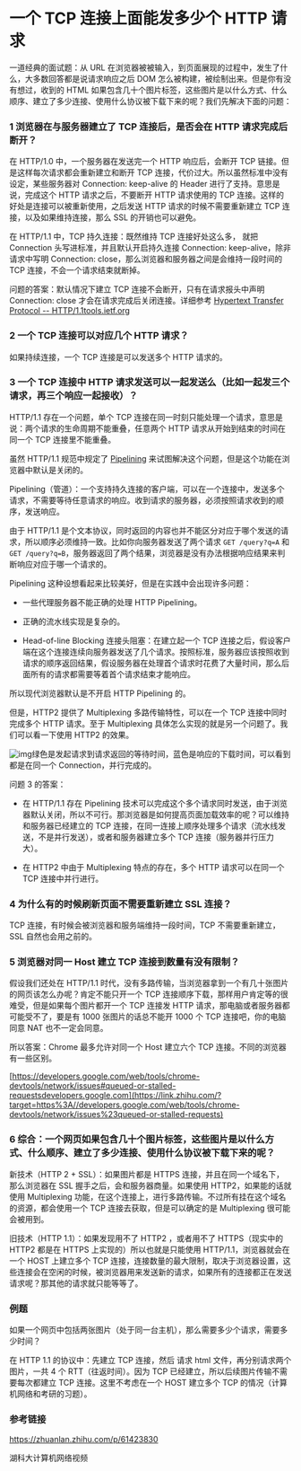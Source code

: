 # 一个 TCP 连接上面能发多少个 HTTP 请求

一道经典的面试题：从 URL 在浏览器被被输入，到页面展现的过程中，发生了什么，大多数回答都是说请求响应之后 DOM 怎么被构建，被绘制出来。但是你有没有想过，收到的 HTML 如果包含几十个图片标签，这些图片是以什么方式、什么顺序、建立了多少连接、使用什么协议被下载下来的呢？我们先解决下面的问题：

### 1 浏览器在与服务器建立了 TCP 连接后，是否会在 HTTP 请求完成后断开？

在 HTTP/1.0 中，一个服务器在发送完一个 HTTP 响应后，会断开 TCP 链接。但是这样每次请求都会重新建立和断开 TCP 连接，代价过大。所以虽然标准中没有设定，某些服务器对 Connection: keep-alive 的 Header 进行了支持。意思是说，完成这个 HTTP 请求之后，不要断开 HTTP 请求使用的 TCP 连接。这样的好处是连接可以被重新使用，之后发送 HTTP 请求的时候不需要重新建立 TCP 连接，以及如果维持连接，那么 SSL 的开销也可以避免。

在 HTTP/1.1 中，TCP 持久连接：既然维持 TCP 连接好处这么多， 就把 Connection 头写进标准，并且默认开启持久连接 Connection: keep-alive，除非请求中写明 Connection: close，那么浏览器和服务器之间是会维持一段时间的 TCP 连接，不会一个请求结束就断掉。

问题的答案：默认情况下建立 TCP 连接不会断开，只有在请求报头中声明 Connection: close 才会在请求完成后关闭连接。详细参考 [Hypertext Transfer Protocol -- HTTP/1.1tools.ietf.org](https://link.zhihu.com/?target=https%3A//tools.ietf.org/html/rfc2616%23section-8.1)

### 2 一个 TCP 连接可以对应几个 HTTP 请求？

如果持续连接，一个 TCP 连接是可以发送多个 HTTP 请求的。

### 3 一个 TCP 连接中 HTTP 请求发送可以一起发送么（比如一起发三个请求，再三个响应一起接收）？

HTTP/1.1 存在一个问题，单个 TCP 连接在同一时刻只能处理一个请求，意思是说：两个请求的生命周期不能重叠，任意两个 HTTP 请求从开始到结束的时间在同一个 TCP 连接里不能重叠。

虽然 HTTP/1.1 规范中规定了 [Pipelining](https://link.zhihu.com/?target=https%3A//tools.ietf.org/html/rfc2616%23section-8.1.2.2) 来试图解决这个问题，但是这个功能在浏览器中默认是关闭的。

Pipelining（管道）：一个支持持久连接的客户端，可以在一个连接中，发送多个请求，不需要等待任意请求的响应。收到请求的服务器，必须按照请求收到的顺序，发送响应。

由于 HTTP/1.1 是个文本协议，同时返回的内容也并不能区分对应于哪个发送的请求，所以顺序必须维持一致。比如你向服务器发送了两个请求 `GET /query?q=A` 和 `GET /query?q=B`，服务器返回了两个结果，浏览器是没有办法根据响应结果来判断响应对应于哪一个请求的。

Pipelining 这种设想看起来比较美好，但是在实践中会出现许多问题：

- 一些代理服务器不能正确的处理 HTTP Pipelining。
- 正确的流水线实现是复杂的。

- Head-of-line Blocking 连接头阻塞：在建立起一个 TCP 连接之后，假设客户端在这个连接连续向服务器发送了几个请求。按照标准，服务器应该按照收到请求的顺序返回结果，假设服务器在处理首个请求时花费了大量时间，那么后面所有的请求都需要等着首个请求结束才能响应。

所以现代浏览器默认是不开启 HTTP Pipelining 的。

但是，HTTP2 提供了 Multiplexing 多路传输特性，可以在一个 TCP 连接中同时完成多个 HTTP 请求。至于 Multiplexing 具体怎么实现的就是另一个问题了。我们可以看一下使用 HTTP2 的效果。

![img](https://pic1.zhimg.com/80/v2-18674617fd7dbde4a6ab2a44611b53bc_1440w.jpg)绿色是发起请求到请求返回的等待时间，蓝色是响应的下载时间，可以看到都是在同一个 Connection，并行完成的。

问题 3 的答案：

- 在 HTTP/1.1 存在 Pipelining 技术可以完成这个多个请求同时发送，由于浏览器默认关闭，所以不可行。那浏览器是如何提高页面加载效率的呢？可以维持和服务器已经建立的 TCP 连接，在同一连接上顺序处理多个请求（流水线发送，不是并行发送），或者和服务器建立多个 TCP 连接（服务器并行压力大）。

- 在 HTTP2 中由于 Multiplexing 特点的存在，多个 HTTP 请求可以在同一个 TCP 连接中并行进行。

### 4 为什么有的时候刷新页面不需要重新建立 SSL 连接？

TCP 连接，有时候会被浏览器和服务端维持一段时间，TCP 不需要重新建立，SSL 自然也会用之前的。

### 5 浏览器对同一 Host 建立 TCP 连接到数量有没有限制？

假设我们还处在 HTTP/1.1 时代，没有多路传输，当浏览器拿到一个有几十张图片的网页该怎么办呢？肯定不能只开一个 TCP 连接顺序下载，那样用户肯定等的很难受，但是如果每个图片都开一个 TCP 连接发 HTTP 请求，那电脑或者服务器都可能受不了，要是有 1000 张图片的话总不能开 1000 个 TCP 连接吧，你的电脑同意 NAT 也不一定会同意。

所以答案：Chrome 最多允许对同一个 Host 建立六个 TCP 连接。不同的浏览器有一些区别。

[https://developers.google.com/web/tools/chrome-devtools/network/issues#queued-or-stalled-requestsdevelopers.google.com](https://link.zhihu.com/?target=https%3A//developers.google.com/web/tools/chrome-devtools/network/issues%23queued-or-stalled-requests)

### 6 综合：一个网页如果包含几十个图片标签，这些图片是以什么方式、什么顺序、建立了多少连接、使用什么协议被下载下来的呢？

新技术（HTTP 2 + SSL）：如果图片都是 HTTPS 连接，并且在同一个域名下，那么浏览器在 SSL 握手之后，会和服务器商量。如果使用 HTTP2，如果能的话就使用 Multiplexing 功能，在这个连接上，进行多路传输。不过所有挂在这个域名的资源，都会使用一个 TCP 连接去获取，但是可以确定的是 Multiplexing 很可能会被用到。

旧技术（HTTP 1.1）：如果发现用不了 HTTP2 ，或者用不了 HTTPS（现实中的 HTTP2 都是在 HTTPS 上实现的）所以也就是只能使用 HTTP/1.1，浏览器就会在一个 HOST 上建立多个 TCP 连接，连接数量的最大限制，取决于浏览器设置，这些连接会在空闲的时候，被浏览器用来发送新的请求，如果所有的连接都正在发送请求呢？那其他的请求就只能等等了。

### 例题

如果一个网页中包括两张图片（处于同一台主机），那么需要多少个请求，需要多少时间？

在 HTTP 1.1 的协议中：先建立 TCP 连接，然后 请求 html 文件，再分别请求两个图片，一共 4 个 RTT（往返时间）。因为 TCP 已经建立，所以后续图片传输不需要每次都建立 TCP 连接。这里不考虑在一个 HOST 建立多个 TCP 的情况（计算机网络和考研的习题）。

### 参考链接

https://zhuanlan.zhihu.com/p/61423830

湖科大计算机网络视频
